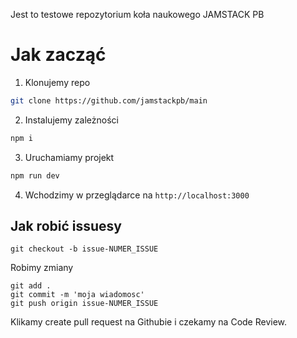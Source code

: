 Jest to testowe repozytorium koła naukowego JAMSTACK PB

# Jak zacząć

1. Klonujemy repo
```sh
git clone https://github.com/jamstackpb/main
```
2. Instalujemy zależności
```sh
npm i
```
3. Uruchamiamy projekt
```sh
npm run dev
```
4. Wchodzimy w przeglądarce na `http://localhost:3000`
## Jak robić issuesy

```
git checkout -b issue-NUMER_ISSUE
```

Robimy zmiany

```
git add .
git commit -m 'moja wiadomosc'
git push origin issue-NUMER_ISSUE
```

Klikamy create pull request na Githubie i czekamy na Code Review.
